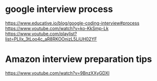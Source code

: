 # google interview process

https://www.educative.io/blog/google-coding-interview#process
https://www.youtube.com/watch?v=ko-KkSmp-Lk
https://www.youtube.com/playlist?list=PLllx_3tLoo4c_aR8RKOOnizL5LiUH02YF

# Amazon interview preparation tips

https://www.youtube.com/watch?v=9BnzXXyGDXI

